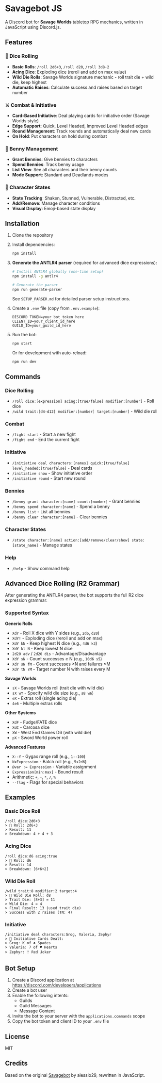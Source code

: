 # Savagebot JS

A Discord bot for **Savage Worlds** tabletop RPG mechanics, written in JavaScript using Discord.js.

## Features

### 🎲 Dice Rolling
- **Basic Rolls**: `/roll 2d6+3`, `/roll d20`, `/roll 3d8-2`
- **Acing Dice**: Exploding dice (reroll and add on max value)
- **Wild Die Rolls**: Savage Worlds signature mechanic - roll trait die + wild die, keep highest
- **Automatic Raises**: Calculate success and raises based on target number

### ⚔️ Combat & Initiative
- **Card-Based Initiative**: Deal playing cards for initiative order (Savage Worlds style)
- **Edge Support**: Quick, Level Headed, Improved Level Headed edges
- **Round Management**: Track rounds and automatically deal new cards
- **On Hold**: Put characters on hold during combat

### 🎲 Benny Management
- **Grant Bennies**: Give bennies to characters
- **Spend Bennies**: Track benny usage
- **List View**: See all characters and their benny counts
- **Mode Support**: Standard and Deadlands modes

### 🎯 Character States
- **State Tracking**: Shaken, Stunned, Vulnerable, Distracted, etc.
- **Add/Remove**: Manage character conditions
- **Visual Display**: Emoji-based state display

## Installation

1. Clone the repository
2. Install dependencies:
   ```bash
   npm install
   ```

3. **Generate the ANTLR4 parser** (required for advanced dice expressions):
   ```bash
   # Install ANTLR4 globally (one-time setup)
   npm install -g antlr4

   # Generate the parser
   npm run generate-parser
   ```

   See `SETUP_PARSER.md` for detailed parser setup instructions.

4. Create a `.env` file (copy from `.env.example`):
   ```env
   DISCORD_TOKEN=your_bot_token_here
   CLIENT_ID=your_client_id_here
   GUILD_ID=your_guild_id_here
   ```

5. Run the bot:
   ```bash
   npm start
   ```

   Or for development with auto-reload:
   ```bash
   npm run dev
   ```

## Commands

### Dice Rolling
- `/roll dice:[expression] acing:[true/false] modifier:[number]` - Roll dice
- `/wild trait:[d4-d12] modifier:[number] target:[number]` - Wild die roll

### Combat
- `/fight start` - Start a new fight
- `/fight end` - End the current fight

### Initiative
- `/initiative deal characters:[names] quick:[true/false] level_headed:[true/false]` - Deal cards
- `/initiative show` - Show initiative order
- `/initiative round` - Start new round

### Bennies
- `/benny grant character:[name] count:[number]` - Grant bennies
- `/benny spend character:[name]` - Spend a benny
- `/benny list` - List all bennies
- `/benny clear character:[name]` - Clear bennies

### Character States
- `/state character:[name] action:[add/remove/clear/show] state:[state_name]` - Manage states

### Help
- `/help` - Show command help

## Advanced Dice Rolling (R2 Grammar)

After generating the ANTLR4 parser, the bot supports the full R2 dice expression grammar:

### Supported Syntax

**Generic Rolls**
- `XdY` - Roll X dice with Y sides (e.g., `2d6`, `d20`)
- `XdY!` - Exploding dice (reroll and add on max)
- `XdY kN` - Keep highest N dice (e.g., `4d6 k3`)
- `XdY kl N` - Keep lowest N dice
- `2d20 adv` / `2d20 dis` - Advantage/Disadvantage
- `XdY sN` - Count successes ≥ N (e.g., `10d6 s5`)
- `XdY sN fM` - Count successes ≥N and failures ≤M
- `XdY tN rM` - Target number N with raises every M

**Savage Worlds**
- `sX` - Savage Worlds roll (trait die with wild die)
- `sX wY` - Specify wild die size (e.g., `s8 w6`)
- `eX` - Extras roll (single acing die)
- `4e6` - Multiple extras rolls

**Other Systems**
- `XdF` - Fudge/FATE dice
- `XdC` - Carcosa dice
- `XW` - West End Games D6 (with wild die)
- `pX` - Sword World power roll

**Advanced Features**
- `X--Y` - Gygax range roll (e.g., `1--100`)
- `NxExpression` - Batch roll (e.g., `5x2d6`)
- `@var := Expression` - Variable assignment
- `Expression[min:max]` - Bound result
- Arithmetic: `+`, `-`, `*`, `/`, `%`
- `--flag` - Flags for special behaviors

## Examples

### Basic Dice Roll
```
/roll dice:2d6+3
> 🎲 Roll: 2d6+3
> Result: 11
> Breakdown: 4 + 4 + 3
```

### Acing Dice
```
/roll dice:d6 acing:true
> 🎲 Roll: d6
> Result: 14
> Breakdown: [6+6+2]
```

### Wild Die Roll
```
/wild trait:8 modifier:2 target:4
> 🎲 Wild Die Roll: d8
> Trait Die: [8+3] = 11
> Wild Die: 4 = 4
> Final Result: 13 (used trait die)
> Success with 2 raises (TN: 4)
```

### Initiative
```
/initiative deal characters:Grog, Valeria, Zephyr
> 🎴 Initiative Cards Dealt:
> Grog: K of ♠️ Spades
> Valeria: 7 of ♥️ Hearts
> Zephyr: 🃏 Red Joker
```

## Bot Setup

1. Create a Discord application at https://discord.com/developers/applications
2. Create a bot user
3. Enable the following intents:
   - Guilds
   - Guild Messages
   - Message Content
4. Invite the bot to your server with the `applications.commands` scope
5. Copy the bot token and client ID to your `.env` file

## License

MIT

## Credits

Based on the original [Savagebot](https://github.com/alessio29/savagebot) by alessio29, rewritten in JavaScript.
